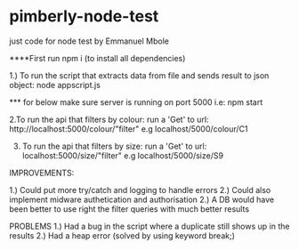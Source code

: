 # pimberly-node-test

just code for node test by Emmanuel Mbole

\*\*\*\*First run npm i (to install all dependencies)

1.) To run the script that extracts data from file and sends result to json object:
node appscript.js

\*\*\* for below make sure server is running on port 5000 i.e: npm start

2.To run the api that filters by colour:
run a 'Get' to url: http://localhost:5000/colour/"filter" e.g localhost/5000/colour/C1

3. To run the api that filters by size:
   run a 'Get' to url: localhost:5000/size/"filter" e.g localhost/5000/size/S9

IMPROVEMENTS:

1.) Could put more try/catch and logging to handle errors
2.) Could also implement midware authetication and authorisation
2.) A DB would have been better to use right the filter queries with much better results

PROBLEMS
1.) Had a bug in the script where a duplicate still shows up in the results
2.) Had a heap error (solved by using keyword break;)
